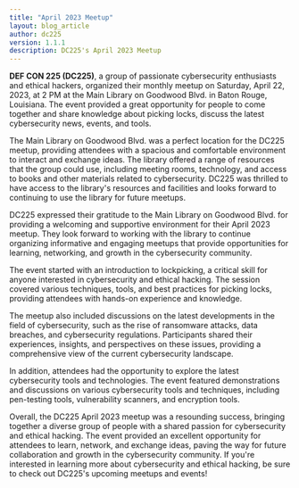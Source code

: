 ```yaml
---
title: "April 2023 Meetup"
layout: blog_article
author: dc225
version: 1.1.1
description: DC225's April 2023 Meetup
---
```


**DEF CON 225 (DC225)**, a group of passionate cybersecurity enthusiasts and ethical hackers, organized their monthly meetup on Saturday, April 22, 2023, at 2 PM at the Main Library on Goodwood Blvd. in Baton Rouge, Louisiana. The event provided a great opportunity for people to come together and share knowledge about picking locks, discuss the latest cybersecurity news, events, and tools.


The Main Library on Goodwood Blvd. was a perfect location for the DC225 meetup, providing attendees with a spacious and comfortable environment to interact and exchange ideas. The library offered a range of resources that the group could use, including meeting rooms, technology, and access to books and other materials related to cybersecurity. DC225 was thrilled to have access to the library's resources and facilities and looks forward to continuing to use the library for future meetups.


DC225 expressed their gratitude to the Main Library on Goodwood Blvd. for providing a welcoming and supportive environment for their April 2023 meetup. They look forward to working with the library to continue organizing informative and engaging meetups that provide opportunities for learning, networking, and growth in the cybersecurity community.


The event started with an introduction to lockpicking, a critical skill for anyone interested in cybersecurity and ethical hacking. The session covered various techniques, tools, and best practices for picking locks, providing attendees with hands-on experience and knowledge.


The meetup also included discussions on the latest developments in the field of cybersecurity, such as the rise of ransomware attacks, data breaches, and cybersecurity regulations. Participants shared their experiences, insights, and perspectives on these issues, providing a comprehensive view of the current cybersecurity landscape.


In addition, attendees had the opportunity to explore the latest cybersecurity tools and technologies. The event featured demonstrations and discussions on various cybersecurity tools and techniques, including pen-testing tools, vulnerability scanners, and encryption tools.


Overall, the DC225 April 2023 meetup was a resounding success, bringing together a diverse group of people with a shared passion for cybersecurity and ethical hacking. The event provided an excellent opportunity for attendees to learn, network, and exchange ideas, paving the way for future collaboration and growth in the cybersecurity community. If you're interested in learning more about cybersecurity and ethical hacking, be sure to check out DC225's upcoming meetups and events!